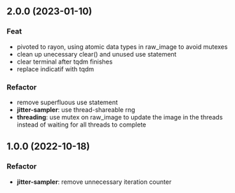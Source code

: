 ## 2.0.0 (2023-01-10)

### Feat

- pivoted to rayon, using atomic data types in raw_image to avoid mutexes
- clean up unecessary clear() and unused use statement
- clear terminal after tqdm finishes
- replace indicatif with tqdm

### Refactor

- remove superfluous use statement
- **jitter-sampler**: use thread-shareable rng
- **threading**: use mutex on raw_image to update the image in the threads instead of waiting for all threads to complete

## 1.0.0 (2022-10-18)

### Refactor

- **jitter-sampler**: remove unnecessary iteration counter
